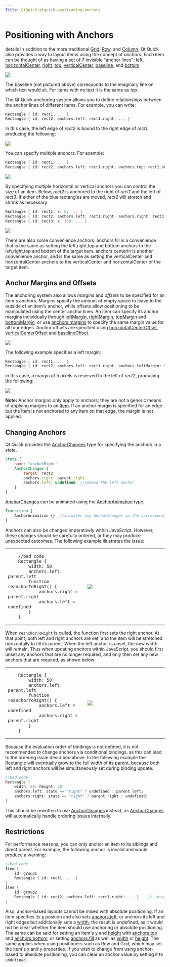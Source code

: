 ```yaml
---
Title: QtQuick.qtquick-positioning-anchors
---
```

        
Positioning with Anchors
========================

<span class="subtitle"></span>
details
In addition to the more traditional [Grid](../QtQuick.qtquick-positioning-layouts.md#grid), [Row](../QtQuick.qtquick-positioning-layouts.md#row), and [Column](../QtQuick.qtquick-positioning-layouts.md#column), Qt Quick also provides a way to layout items using the concept of *anchors*. Each item can be thought of as having a set of 7 invisible "anchor lines": [left](../QtQuick.Item.md#anchors.left-prop), [horizontalCenter](../QtQuick.Item.md#anchors.horizontalCenter-prop), [right](../QtQuick.Item.md#anchors.right-prop), [top](../QtQuick.Item.md#anchors.top-prop), [verticalCenter](../QtQuick.Item.md#anchors.verticalCenter-prop), [baseline](../QtQuick.Item.md#anchors.baseline-prop), and [bottom](../QtQuick.Item.md#anchors.bottom-prop).

![](https://developer.ubuntu.com/static/devportal_uploaded/b33af11e-0fc9-4893-b9f8-ed4f267ca6f2-api/apps/qml/sdk-15.04/qtquick-positioning-anchors/images/edges_qml.png)

The baseline (not pictured above) corresponds to the imaginary line on which text would sit. For items with no text it is the same as *top*.

The Qt Quick anchoring system allows you to define relationships between the anchor lines of different items. For example, you can write:

``` cpp
Rectangle { id: rect1; ... }
Rectangle { id: rect2; anchors.left: rect1.right; ... }
```

In this case, the left edge of *rect2* is bound to the right edge of *rect1*, producing the following:

![](https://developer.ubuntu.com/static/devportal_uploaded/7feb68e2-3e9f-4f94-9f7d-3db21939628f-api/apps/qml/sdk-15.04/qtquick-positioning-anchors/images/edge1.png)

You can specify multiple anchors. For example:

``` cpp
Rectangle { id: rect1; ... }
Rectangle { id: rect2; anchors.left: rect1.right; anchors.top: rect1.bottom; ... }
```

![](https://developer.ubuntu.com/static/devportal_uploaded/cde41503-985e-4c81-bf1c-77dea62f0e6d-api/apps/qml/sdk-15.04/qtquick-positioning-anchors/images/edge3.png)

By specifying multiple horizontal or vertical anchors you can control the size of an item. Below, *rect2* is anchored to the right of *rect1* and the left of *rect3*. If either of the blue rectangles are moved, *rect2* will stretch and shrink as necessary:

``` cpp
Rectangle { id: rect1; x: 0; ... }
Rectangle { id: rect2; anchors.left: rect1.right; anchors.right: rect3.left; ... }
Rectangle { id: rect3; x: 150; ... }
```

![](https://developer.ubuntu.com/static/devportal_uploaded/e2ac2102-d1e8-4c48-b8b7-c9f610a7b96c-api/apps/qml/sdk-15.04/qtquick-positioning-anchors/images/edge4.png)

There are also some convenience anchors. anchors.fill is a convenience that is the same as setting the left,right,top and bottom anchors to the left,right,top and bottom of the target item. anchors.centerIn is another convenience anchor, and is the same as setting the verticalCenter and horizontalCenter anchors to the verticalCenter and horizontalCenter of the target item.

<span id="anchor-margins-and-offsets"></span>
Anchor Margins and Offsets
--------------------------

The anchoring system also allows *margins* and *offsets* to be specified for an item's anchors. Margins specify the amount of empty space to leave to the outside of an item's anchor, while offsets allow positioning to be manipulated using the center anchor lines. An item can specify its anchor margins individually through [leftMargin](../QtQuick.Item.md#anchors.leftMargin-prop), [rightMargin](../QtQuick.Item.md#anchors.rightMargin-prop), [topMargin](../QtQuick.Item.md#anchors.topMargin-prop) and [bottomMargin](../QtQuick.Item.md#anchors.bottomMargin-prop), or use [anchors.margins](../QtQuick.Item.md#anchors.margins-prop) to specify the same margin value for all four edges. Anchor offsets are specified using [horizontalCenterOffset](../QtQuick.Item.md#anchors.horizontalCenterOffset-prop), [verticalCenterOffset](../QtQuick.Item.md#anchors.verticalCenterOffset-prop) and [baselineOffset](../QtQuick.Item.md#anchors.baselineOffset-prop).

![](https://developer.ubuntu.com/static/devportal_uploaded/ff0e296e-2e6a-4601-9a87-2ba41cbd52e7-api/apps/qml/sdk-15.04/qtquick-positioning-anchors/images/margins_qml.png)

The following example specifies a left margin:

``` cpp
Rectangle { id: rect1; ... }
Rectangle { id: rect2; anchors.left: rect1.right; anchors.leftMargin: 5; ... }
```

In this case, a margin of 5 pixels is reserved to the left of *rect2*, producing the following:

![](https://developer.ubuntu.com/static/devportal_uploaded/5655cef0-c5f2-4a66-9b3a-ce6cf139dd65-api/apps/qml/sdk-15.04/qtquick-positioning-anchors/images/edge2.png)

**Note:** Anchor margins only apply to anchors; they are *not* a generic means of applying margins to an [Item](../QtQuick.Item.md). If an anchor margin is specified for an edge but the item is not anchored to any item on that edge, the margin is not applied.

<span id="changing-anchors"></span>
Changing Anchors
----------------

Qt Quick provides the [AnchorChanges](../QtQuick.AnchorChanges.md) type for specifying the anchors in a state.

``` qml
State {
    name: "anchorRight"
    AnchorChanges {
        target: rect2
        anchors.right: parent.right
        anchors.left: undefined  //remove the left anchor
    }
}
```

[AnchorChanges](../QtQuick.AnchorChanges.md) can be animated using the [AnchorAnimation](../QtQuick.AnchorAnimation.md) type.

``` qml
Transition {
    AnchorAnimation {}  //animates any AnchorChanges in the corresponding state change
}
```

Anchors can also be changed imperatively within JavaScript. However, these changes should be carefully ordered, or they may produce unexpected outcomes. The following example illustrates the issue:

<table>
<colgroup>
<col width="50%" />
<col width="50%" />
</colgroup>
<tbody>
<tr class="odd">
<td><pre class="cpp"><code>    //bad code
    Rectangle {
        width: 50
        anchors.left: parent.left
        function reanchorToRight() {
            anchors.right = parent.right
            anchors.left = undefined
        }
    }</code></pre></td>
<td><p><img src="https://developer.ubuntu.com/static/devportal_uploaded/09d8e32d-42f1-4309-8bd4-1ad7cdea7424-api/apps/qml/sdk-15.04/qtquick-positioning-anchors/images/anchor_ordering_bad.png" /></p></td>
</tr>
</tbody>
</table>

When `reanchorToRight` is called, the function first sets the right anchor. At that point, both left and right anchors are set, and the item will be stretched horizontally to fill its parent. When the left anchor is unset, the new width will remain. Thus when updating anchors within JavaScript, you should first unset any anchors that are no longer required, and only then set any new anchors that are required, as shown below:

<table>
<colgroup>
<col width="50%" />
<col width="50%" />
</colgroup>
<tbody>
<tr class="odd">
<td><pre class="qml"><code>    Rectangle {
        width: 50
        anchors.left: parent.left
        function reanchorToRight() {
            anchors.left = undefined
            anchors.right = parent.right
        }
    }</code></pre></td>
<td><p><img src="https://developer.ubuntu.com/static/devportal_uploaded/903ca403-5764-445b-a151-ba2edb026cd8-api/apps/qml/sdk-15.04/qtquick-positioning-anchors/images/anchor_ordering.png" /></p></td>
</tr>
</tbody>
</table>

Because the evaluation order of bindings is not defined, it is not recommended to change anchors via conditional bindings, as this can lead to the ordering issue described above. In the following example the Rectangle will eventually grow to the full width of its parent, because both left and right anchors will be simultaneously set during binding update.

``` cpp
//bad code
Rectangle {
    width: 50; height: 50
    anchors.left: state == "right" ? undefined : parent.left;
    anchors.right: state == "right" ? parent.right : undefined;
}
```

This should be rewritten to use [AnchorChanges](../QtQuick.AnchorChanges.md) instead, as [AnchorChanges](../QtQuick.AnchorChanges.md) will automatically handle ordering issues internally.

<span id="restrictions"></span>
Restrictions
------------

For performance reasons, you can only anchor an item to its siblings and direct parent. For example, the following anchor is invalid and would produce a warning:

``` cpp
//bad code
Item {
    id: group1
    Rectangle { id: rect1; ... }
}
Item {
    id: group2
    Rectangle { id: rect2; anchors.left: rect1.right; ... }    // invalid anchor!
}
```

Also, anchor-based layouts cannot be mixed with absolute positioning. If an item specifies its [x](../QtQuick.Item.md#x-prop) position and also sets [anchors.left](../QtQuick.Item.md#anchors.left-prop), or anchors its left and right edges but additionally sets a [width](../QtQuick.Item.md#width-prop), the result is undefined, as it would not be clear whether the item should use anchoring or absolute positioning. The same can be said for setting an item's [y](../QtQuick.Item.md#y-prop) and [height](../QtQuick.Item.md#height-prop) with [anchors.top](../QtQuick.Item.md#anchors.top-prop) and [anchors.bottom](../QtQuick.Item.md#anchors.bottom-prop), or setting [anchors.fill](../QtQuick.Item.md#anchors.fill-prop) as well as [width](../QtQuick.Item.md#width-prop) or [height](../QtQuick.Item.md#height-prop). The same applies when using positioners such as Row and Grid, which may set the item's [x](../QtQuick.Item.md#x-prop) and [y](../QtQuick.Item.md#y-prop) properties. If you wish to change from using anchor-based to absolute positioning, you can clear an anchor value by setting it to `undefined`.


